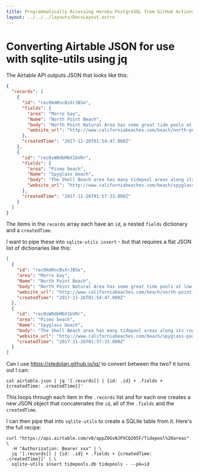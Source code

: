 ```yaml
---
title: Programmatically Accessing Heroku PostgreSQL from GitHub Actions
layout: ../../../layouts/DocsLayout.astro
---
```



# Converting Airtable JSON for use with sqlite-utils using jq

The Airtable API outputs JSON that looks like this:

```json
{
  "records": [
    {
      "id": "rec0kmRncBsXrJBSe",
      "fields": {
        "area": "Morro bay",
        "Name": "North Point Beach",
        "body": "North Point Natural Area has some great tide pools at low tide. They are located north of Morro Strand State Beach between the towns of Morro Bay and Cayucos.",
        "website_url": "http://www.californiabeaches.com/beach/north-point-beach/"
      },
      "createdTime": "2017-11-26T01:54:47.000Z"
    },
    {
      "id": "rec0sW0dbM6X1bVRr",
      "fields": {
        "area": "Pismo beach",
        "Name": "Spyglass beach",
        "body": "The Shell Beach area has many tidepool areas along its rugged shoreline. Head to just about any of the beaches here at low tide and you’ll find excellent tide pools. Our favorite access point for tide pools is the one at Spyglass Park.",
        "website_url": "http://www.californiabeaches.com/beach/spyglass-park/"
      },
      "createdTime": "2017-11-26T01:57:33.000Z"
    }
  ]
}
```
The items in the `records` array each have an `id`, a nested `fields` dictionary and a `createdTime`.

I want to pipe these into `sqlite-utils insert` - but that requires a flat JSON list of dictionaries like this:

```json
[
  {
    "id": "rec0kmRncBsXrJBSe",
    "area": "Morro bay",
    "Name": "North Point Beach",
    "body": "North Point Natural Area has some great tide pools at low tide. They are located north of Morro Strand State Beach between the towns of Morro Bay and Cayucos.",
    "website_url": "http://www.californiabeaches.com/beach/north-point-beach/",
    "createdTime": "2017-11-26T01:54:47.000Z"
  },
  {
    "id": "rec0sW0dbM6X1bVRr",
    "area": "Pismo beach",
    "Name": "Spyglass beach",
    "body": "The Shell Beach area has many tidepool areas along its rugged shoreline. Head to just about any of the beaches here at low tide and you’ll find excellent tide pools. Our favorite access point for tide pools is the one at Spyglass Park.",
    "website_url": "http://www.californiabeaches.com/beach/spyglass-park/",
    "createdTime": "2017-11-26T01:57:33.000Z"
  }
]
```
Can I use https://stedolan.github.io/jq/ to convert between the two? it turns out I can:

    cat airtable.json | jq '[.records[] | {id: .id} + .fields + {createdTime: .createdTime}]'

This loops through each item in the `.records` list and for each one creates a new JSON object that concatenates the `id`, all of the `.fields` and the `createdTime`.

I can then pipe that into `sqlite-utils` to create a SQLite table from it. Here's the full recipe:

    curl "https://api.airtable.com/v0/appZOGvNJPXCQ205F/Tidepool%20areas" \
      -H "Authorization: Bearer xxx" | \
      jq '[.records[] | {id: .id} + .fields + {createdTime: .createdTime}]' | \
      sqlite-utils insert tidepools.db tidepools - --pk=id

